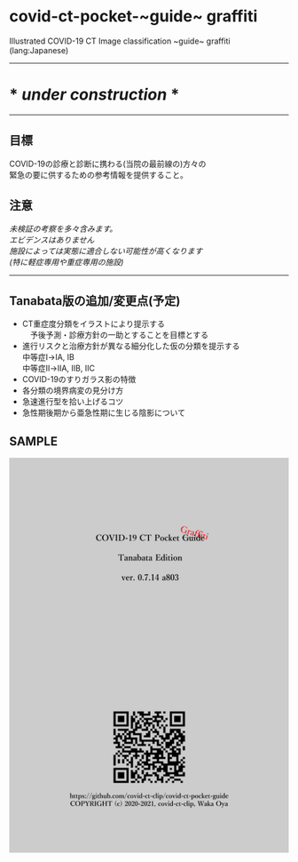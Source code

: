 # covid-ct-pocket-~guide~ graffiti
Illustrated COVID-19 CT Image classification ~guide~ graffiti (lang:Japanese)

---
# * *under construction* *
---

## 目標  
COVID-19の診療と診断に携わる(当院の最前線の)方々の  
緊急の要に供するための参考情報を提供すること。

## 注意  
*未検証の考察を多々含みます。*  
*エビデンスはありません*  
*施設によっては実態に適合しない可能性が高くなります  
 (特に軽症専用や重症専用の施設)*

---
## Tanabata版の追加/変更点(予定)
- CT重症度分類をイラストにより提示する  
　予後予測・診療方針の一助とすることを目標とする
- 進行リスクと治療方針が異なる細分化した仮の分類を提示する  
    中等症Ⅰ→ⅠA, ⅠB  
    中等症Ⅱ→ⅡA, ⅡB, ⅡC  
- COVID-19のすりガラス影の特徴
- 各分類の境界病変の見分け方
- 急速進行型を拾い上げるコツ
- 急性期後期から亜急性期に生じる陰影について  

## SAMPLE
![sample image](sample.jpg)
